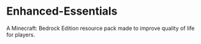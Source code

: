 # Enhanced-Essentials
A Minecraft: Bedrock Edition resource pack made to improve quality of life for players.

